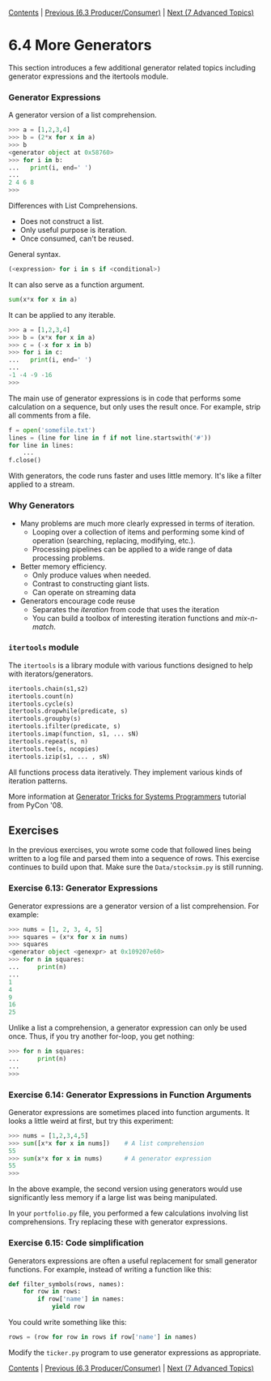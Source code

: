 [Contents](../Contents) \| [Previous (6.3 Producer/Consumer)](03_Producers_consumers) \| [Next (7 Advanced Topics)](../07_Advanced_Topics/00_Overview)

# 6.4 More Generators

This section introduces a few additional generator related topics
including generator expressions and the itertools module.

### Generator Expressions

A generator version of a list comprehension.

```python
>>> a = [1,2,3,4]
>>> b = (2*x for x in a)
>>> b
<generator object at 0x58760>
>>> for i in b:
...   print(i, end=' ')
...
2 4 6 8
>>>
```

Differences with List Comprehensions.

* Does not construct a list.
* Only useful purpose is iteration.
* Once consumed, can't be reused.

General syntax.

```python
(<expression> for i in s if <conditional>)
```

It can also serve as a function argument.

```python
sum(x*x for x in a)
```

It can be applied to any iterable.

```python
>>> a = [1,2,3,4]
>>> b = (x*x for x in a)
>>> c = (-x for x in b)
>>> for i in c:
...   print(i, end=' ')
...
-1 -4 -9 -16
>>>
```

The main use of generator expressions is in code that performs some
calculation on a sequence, but only uses the result once.  For
example, strip all comments from a file.

```python
f = open('somefile.txt')
lines = (line for line in f if not line.startswith('#'))
for line in lines:
    ...
f.close()
```

With generators, the code runs faster and uses little memory. It's
like a filter applied to a stream.

### Why Generators

* Many problems are much more clearly expressed in terms of iteration.
  * Looping over a collection of items and performing some kind of operation (searching, replacing, modifying, etc.).
  * Processing pipelines can be applied to a wide range of data processing problems.
* Better memory efficiency.
  * Only produce values when needed.
  * Contrast to constructing giant lists.
  * Can operate on streaming data
* Generators encourage code reuse
  * Separates the *iteration* from code that uses the iteration
  * You can build a toolbox of interesting iteration functions and *mix-n-match*.

### `itertools` module

The `itertools` is a library module with various functions designed to help with iterators/generators.

```python
itertools.chain(s1,s2)
itertools.count(n)
itertools.cycle(s)
itertools.dropwhile(predicate, s)
itertools.groupby(s)
itertools.ifilter(predicate, s)
itertools.imap(function, s1, ... sN)
itertools.repeat(s, n)
itertools.tee(s, ncopies)
itertools.izip(s1, ... , sN)
```

All functions process data iteratively.
They implement various kinds of iteration patterns.

More information at [Generator Tricks for Systems Programmers](http://www.dabeaz.com/generators/) tutorial from PyCon '08.

## Exercises

In the previous exercises, you wrote some code that followed lines being written to a log file and parsed them into a sequence of rows.
This exercise continues to build upon that.  Make sure the `Data/stocksim.py` is still running.

### Exercise 6.13: Generator Expressions

Generator expressions are a generator version of a list comprehension.
For example:

```python
>>> nums = [1, 2, 3, 4, 5]
>>> squares = (x*x for x in nums)
>>> squares
<generator object <genexpr> at 0x109207e60>
>>> for n in squares:
...     print(n)
... 
1
4
9
16
25
```

Unlike a list a comprehension, a generator expression can only be used once.
Thus, if you try another for-loop, you get nothing:

```python
>>> for n in squares:
...     print(n)
... 
>>> 
```

### Exercise 6.14: Generator Expressions in Function Arguments

Generator expressions are sometimes placed into function arguments.
It looks a little weird at first, but try this experiment:

```python
>>> nums = [1,2,3,4,5]
>>> sum([x*x for x in nums])    # A list comprehension
55
>>> sum(x*x for x in nums)      # A generator expression
55
>>>
```
In the above example, the second version using generators would
use significantly less memory if a large list was being manipulated.

In your `portfolio.py` file, you performed a few calculations
involving list comprehensions.  Try replacing these with
generator expressions.

### Exercise 6.15: Code simplification

Generators expressions are often a useful replacement for
small generator functions.  For example, instead of writing a
function like this:

```python
def filter_symbols(rows, names):
    for row in rows:
        if row['name'] in names:
            yield row
```

You could write something like this:

```python
rows = (row for row in rows if row['name'] in names)
```

Modify the `ticker.py` program to use generator expressions
as appropriate.


[Contents](../Contents) \| [Previous (6.3 Producer/Consumer)](03_Producers_consumers) \| [Next (7 Advanced Topics)](../07_Advanced_Topics/00_Overview)